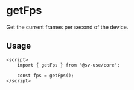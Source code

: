 # getFps

Get the current frames per second of the device.

## Usage

```svelte
<script>
	import { getFps } from '@sv-use/core';

	const fps = getFps();
</script>
```
